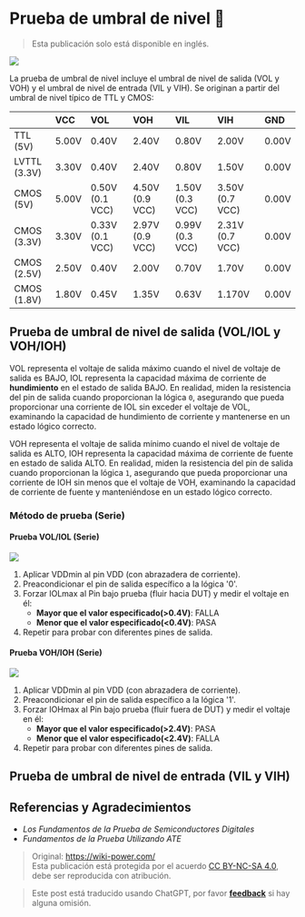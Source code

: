 # Prueba de umbral de nivel 🚧

> Esta publicación solo está disponible en inglés.

![](https://img.wiki-power.com/d/wiki-media/img/20220912163403.png)

La prueba de umbral de nivel incluye el umbral de nivel de salida (VOL y VOH) y el umbral de nivel de entrada (VIL y VIH). Se originan a partir del umbral de nivel típico de TTL y CMOS:

|              | VCC   | VOL             | VOH             | VIL             | VIH             | GND   |
| :----------- | :---- | :-------------- | :-------------- | :-------------- | :-------------- | :---- |
| TTL (5V)     | 5.00V | 0.40V           | 2.40V           | 0.80V           | 2.00V           | 0.00V |
| LVTTL (3.3V) | 3.30V | 0.40V           | 2.40V           | 0.80V           | 1.50V           | 0.00V |
| CMOS (5V)    | 5.00V | 0.50V (0.1 VCC) | 4.50V (0.9 VCC) | 1.50V (0.3 VCC) | 3.50V (0.7 VCC) | 0.00V |
| CMOS (3.3V)  | 3.30V | 0.33V (0.1 VCC) | 2.97V (0.9 VCC) | 0.99V (0.3 VCC) | 2.31V (0.7 VCC) | 0.00V |
| CMOS (2.5V)  | 2.50V | 0.40V           | 2.00V           | 0.70V           | 1.70V           | 0.00V |
| CMOS (1.8V)  | 1.80V | 0.45V           | 1.35V           | 0.63V           | 1.170V          | 0.00V |

## Prueba de umbral de nivel de salida (VOL/IOL y VOH/IOH)

VOL representa el voltaje de salida máximo cuando el nivel de voltaje de salida es BAJO, IOL representa la capacidad máxima de corriente de **hundimiento** en el estado de salida BAJO. En realidad, miden la resistencia del pin de salida cuando proporcionan la lógica `0`, asegurando que pueda proporcionar una corriente de IOL sin exceder el voltaje de VOL, examinando la capacidad de hundimiento de corriente y mantenerse en un estado lógico correcto.

VOH representa el voltaje de salida mínimo cuando el nivel de voltaje de salida es ALTO, IOH representa la capacidad máxima de corriente de fuente en estado de salida ALTO. En realidad, miden la resistencia del pin de salida cuando proporcionan la lógica `1`, asegurando que pueda proporcionar una corriente de IOH sin menos que el voltaje de VOH, examinando la capacidad de corriente de fuente y manteniéndose en un estado lógico correcto.

### Método de prueba (Serie)

#### Prueba VOL/IOL (Serie)

![](https://img.wiki-power.com/d/wiki-media/img/20220912172403.png)

1. Aplicar VDDmin al pin VDD (con abrazadera de corriente).
2. Preacondicionar el pin de salida específico a la lógica '0'.
3. Forzar IOLmax al Pin bajo prueba (fluir hacia DUT) y medir el voltaje en él:
   - **Mayor que el valor especificado(>0.4V)**: FALLA
   - **Menor que el valor especificado(<0.4V)**: PASA
4. Repetir para probar con diferentes pines de salida.

#### Prueba VOH/IOH (Serie)

![](https://img.wiki-power.com/d/wiki-media/img/20220912172445.png)

1. Aplicar VDDmin al pin VDD (con abrazadera de corriente).
2. Preacondicionar el pin de salida específico a la lógica '1'.
3. Forzar IOHmax al Pin bajo prueba (fluir fuera de DUT) y medir el voltaje en él:
   - **Mayor que el valor especificado(>2.4V)**: PASA
   - **Menor que el valor especificado(<2.4V)**: FALLA
4. Repetir para probar con diferentes pines de salida.

## Prueba de umbral de nivel de entrada (VIL y VIH)

## Referencias y Agradecimientos

- _Los Fundamentos de la Prueba de Semiconductores Digitales_
- _Fundamentos de la Prueba Utilizando ATE_

> Original: <https://wiki-power.com/>  
> Esta publicación está protegida por el acuerdo [CC BY-NC-SA 4.0](https://creativecommons.org/licenses/by/4.0/deed.en), debe ser reproducida con atribución.

> Este post está traducido usando ChatGPT, por favor [**feedback**](https://github.com/linyuxuanlin/Wiki_MkDocs/issues/new) si hay alguna omisión.
